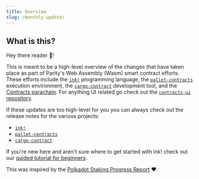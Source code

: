 ```yaml
---
title: Overview
slug: /monthly-update/
---
```


## What is this?
Hey there reader 👋!

This is meant to be a high-level overview of the changes that have taken place as part of
Parity's Web Assembly (Wasm) smart contract efforts. These efforts include the [`ink!`](https://github.com/paritytech/ink)
programming language, the [`pallet-contracts`](https://github.com/paritytech/substrate/tree/master/frame/contracts) execution environment, the [`cargo-contract`](https://github.com/paritytech/cargo-contract)
development tool, and the [Contracts parachain](https://github.com/paritytech/cumulus/tree/master/parachains/runtimes/contracts/contracts-rococo). For anything UI related go check out the
[`contracts-ui` repository](https://github.com/paritytech/contracts-ui).

If these updates are too high-level for you you can always check out the release notes for
the various projects:
- [`ink!`](https://github.com/paritytech/ink/blob/master/CHANGELOG.md)
- [`pallet-contracts`](https://github.com/paritytech/substrate/blob/master/frame/contracts/CHANGELOG.md)
- [`cargo-contract`](https://github.com/paritytech/cargo-contract/blob/master/CHANGELOG.md)

If you're new here and aren't sure where to get started with ink! check out our
[guided tutorial for beginners](https://docs.substrate.io/tutorials/smart-contracts//).

This was inspired by the [Polkadot Staking Progress Report](https://gist.github.com/kianenigma/aa835946455b9a3f167821b9d05ba376) ❤️.
